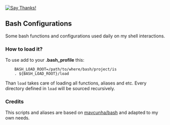 [![Say Thanks!](https://img.shields.io/badge/Say%20Thanks-!-1EAEDB.svg)](https://saythanks.io/to/adrianolisboa)

## Bash Configurations

Some bash functions and configurations used daily on my shell interactions.

### How to load it?

To use add to your __.bash_profile__ this:

		BASH_LOAD_ROOT=/path/to/where/bash/project/is
		. ${BASH_LOAD_ROOT}/load

Than `load` takes care of loading all functions, aliases and etc. Every directory defined in  `load` will be sourced recursively.

### Credits

This scripts and aliases are based on [mavcunha/bash](https://github.com/mavcunha/bash) and adapted to my own needs.
